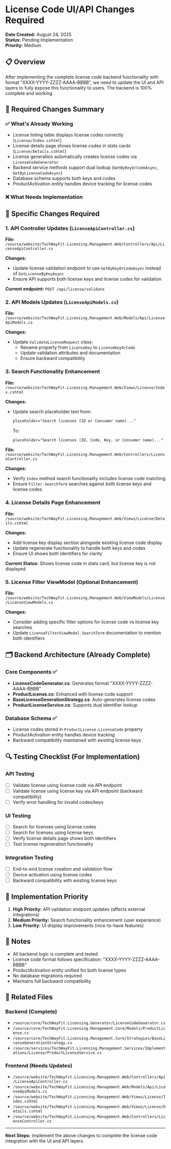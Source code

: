 # License Code UI/API Changes Required

**Date Created:** August 24, 2025  
**Status:** Pending Implementation  
**Priority:** Medium

## 📋 Overview

After implementing the complete license code backend functionality with format "XXXX-YYYY-ZZZZ-AAAA-BBBB", we need to update the UI and API layers to fully expose this functionality to users. The backend is 100% complete and working.

## 🎯 Required Changes Summary

### ✅ What's Already Working
- License listing table displays license codes correctly (`License/Index.cshtml`)
- License details page shows license codes in stats cards (`License/Details.cshtml`)
- License generation automatically creates license codes via `LicenseCodeGenerator`
- Backend service methods support dual lookup (`GetByKeyOrCodeAsync`, `GetByLicenseCodeAsync`)
- Database schema supports both keys and codes
- ProductActivation entity handles device tracking for license codes

### ❌ What Needs Implementation

## 🔧 Specific Changes Required

### 1. API Controller Updates (`LicenseApiController.cs`)

**File:** `/source/website/TechWayFit.Licensing.Management.Web/Controllers/Api/LicenseApiController.cs`

**Changes:**
- Update license validation endpoint to use `GetByKeyOrCodeAsync` instead of `GetLicenseByKeyAsync`
- Ensure API supports both license keys and license codes for validation

**Current endpoint:** `POST /api/license/validate`

### 2. API Models Updates (`LicenseApiModels.cs`)

**File:** `/source/website/TechWayFit.Licensing.Management.Web/Models/Api/LicenseApiModels.cs`

**Changes:**
- Update `ValidateLicenseRequest` class:
  - Rename property from `LicenseKey` to `LicenseKeyOrCode`
  - Update validation attributes and documentation
  - Ensure backward compatibility

### 3. Search Functionality Enhancement

**File:** `/source/website/TechWayFit.Licensing.Management.Web/Views/License/Index.cshtml`

**Changes:**
- Update search placeholder text from:
  ```html
  placeholder="Search licenses (ID or Consumer name)..."
  ```
  To:
  ```html
  placeholder="Search licenses (ID, Code, Key, or Consumer name)..."
  ```

**File:** `/source/website/TechWayFit.Licensing.Management.Web/Controllers/LicenseController.cs`

**Changes:**
- Verify `Index` method search functionality includes license code matching
- Ensure `Filter.SearchTerm` searches against both license keys and license codes

### 4. License Details Page Enhancement

**File:** `/source/website/TechWayFit.Licensing.Management.Web/Views/License/Details.cshtml`

**Changes:**
- Add license key display section alongside existing license code display
- Update regenerate functionality to handle both keys and codes
- Ensure UI shows both identifiers for clarity

**Current Status:** Shows license code in stats card, but license key is not displayed

### 5. License Filter ViewModel (Optional Enhancement)

**File:** `/source/website/TechWayFit.Licensing.Management.Web/ViewModels/License/LicenseViewModels.cs`

**Changes:**
- Consider adding specific filter options for license code vs license key searches
- Update `LicenseFilterViewModel.SearchTerm` documentation to mention both identifiers

## 🗂 Backend Architecture (Already Complete)

### Core Components ✅
- **LicenseCodeGenerator.cs**: Generates format "XXXX-YYYY-ZZZZ-AAAA-BBBB"
- **ProductLicense.cs**: Enhanced with license code support
- **BaseLicenseGenerationStrategy.cs**: Auto-generates license codes
- **ProductLicenseService.cs**: Supports dual identifier lookup

### Database Schema ✅
- License codes stored in `ProductLicense.LicenseCode` property
- ProductActivation entity handles device tracking
- Backward compatibility maintained with existing license keys

## 🔍 Testing Checklist (For Implementation)

### API Testing
- [ ] Validate license using license code via API endpoint
- [ ] Validate license using license key via API endpoint (backward compatibility)
- [ ] Verify error handling for invalid codes/keys

### UI Testing
- [ ] Search for licenses using license codes
- [ ] Search for licenses using license keys
- [ ] Verify license details page shows both identifiers
- [ ] Test license regeneration functionality

### Integration Testing
- [ ] End-to-end license creation and validation flow
- [ ] Device activation using license codes
- [ ] Backward compatibility with existing license keys

## 🚀 Implementation Priority

1. **High Priority:** API validation endpoint updates (affects external integrations)
2. **Medium Priority:** Search functionality enhancement (user experience)
3. **Low Priority:** UI display improvements (nice-to-have features)

## 📝 Notes

- All backend logic is complete and tested
- License code format follows specification: "XXXX-YYYY-ZZZZ-AAAA-BBBB"
- ProductActivation entity unified for both license types
- No database migrations required
- Maintains full backward compatibility

## 🔗 Related Files

### Backend (Complete)
- `/source/core/TechWayFit.Licensing.Generator/LicenseCodeGenerator.cs`
- `/source/core/TechWayFit.Licensing.Management.Core/Models/ProductLicense.cs`
- `/source/core/TechWayFit.Licensing.Management.Core/Strategies/BaseLicenseGenerationStrategy.cs`
- `/source/services/TechWayFit.Licensing.Management.Services/Implementations/License/ProductLicenseService.cs`

### Frontend (Needs Updates)
- `/source/website/TechWayFit.Licensing.Management.Web/Controllers/Api/LicenseApiController.cs`
- `/source/website/TechWayFit.Licensing.Management.Web/Models/Api/LicenseApiModels.cs`
- `/source/website/TechWayFit.Licensing.Management.Web/Views/License/Index.cshtml`
- `/source/website/TechWayFit.Licensing.Management.Web/Views/License/Details.cshtml`
- `/source/website/TechWayFit.Licensing.Management.Web/Controllers/LicenseController.cs`

---

**Next Steps:** Implement the above changes to complete the license code integration with the UI and API layers.
